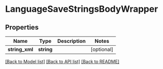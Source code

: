 # LanguageSaveStringsBodyWrapper

## Properties
Name | Type | Description | Notes
------------ | ------------- | ------------- | -------------
**string_xml** | **string** |  | [optional] 

[[Back to Model list]](../README.md#documentation-for-models) [[Back to API list]](../README.md#documentation-for-api-endpoints) [[Back to README]](../README.md)



